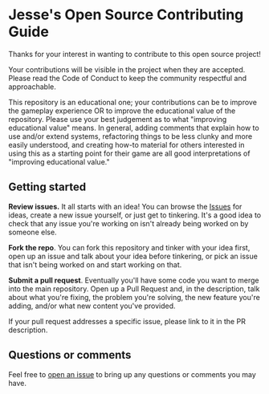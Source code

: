# Jesse's Open Source Contributing Guide

Thanks for your interest in wanting to contribute to this open source project! 

Your contributions will be visible in the project when they are accepted. Please read 
the Code of Conduct to keep the community respectful and approachable. 

This repository is an educational one; your contributions can be to improve the gameplay experience
OR to improve the educational value of the repository. Please use your best judgement as to 
what "improving educational value" means. In general, adding comments that explain how to use and/or 
extend systems, refactoring things to be less clunky and more easily understood, and creating how-to 
material for others interested in using this as a starting point for their game are all good 
interpretations of "improving educational value."

## Getting started

**Review issues.** It all starts with an idea! You can browse the [Issues](https://github.com/jesselawson/existence-simulator/issues) for ideas, create a new issue yourself, or just get to tinkering. It's a 
good idea to check that any issue you're working on isn't already being worked on by someone else. 

**Fork the repo**. You can fork this repository and tinker with your idea first, open 
up an issue and talk about your idea before tinkering, or pick an issue that isn't being worked on 
and start working on that.

**Submit a pull request**. Eventually you'll have some code you want to merge into 
the main repository. Open up a Pull Request and, in the description, talk about what you're fixing, 
the problem you're solving, the new feature you're adding, and/or what new content you've provided.

If your pull request addresses a specific issue, please link to it in the PR description.

## Questions or comments

Feel free to [open an issue](https://github.com/jesselawson/existence-simulator/issues/new) to bring up any questions or comments you may have. 
